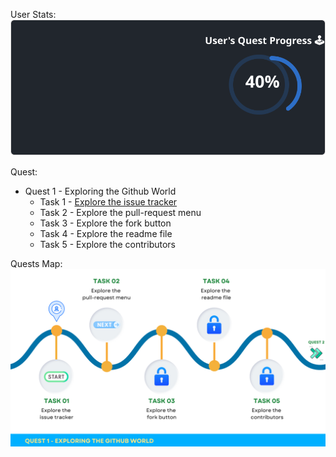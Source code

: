 
  User Stats:<br>
  ![User Draft Stats](/userCards/draft.svg?)

  
Quest:
  - Quest 1 - Exploring the Github World
    - Task 1 - [Explore the issue tracker](https://github.com/caiton1/OSS-Doorway/issues/85)
    - Task 2 - Explore the pull-request menu
    - Task 3 - Explore the fork button
    - Task 4 - Explore the readme file
    - Task 5 - Explore the contributors

Quests Map:
![Quest Map](/map/Q1.png)